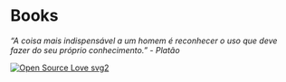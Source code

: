 # Books
<i>“A coisa mais indispensável a um homem é reconhecer o uso que deve fazer do seu próprio conhecimento.” - Platão</i>

[![Open Source Love svg2](https://badges.frapsoft.com/os/v2/open-source.svg?v=103)](https://github.com/ellerbrock/open-source-badges/)
